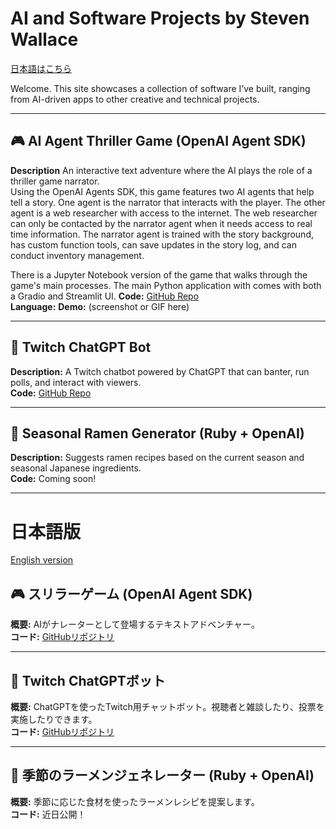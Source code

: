 # AI and Software Projects by Steven Wallace
[日本語はこちら](#日本語版)

Welcome. This site showcases a collection of software I’ve built, ranging from AI-driven apps to other creative and technical projects.

---

## 🎮 AI Agent Thriller Game (OpenAI Agent SDK)
**Description** 
An interactive text adventure where the AI plays the role of a thriller game narrator.  
Using the OpenAI Agents SDK, this game features two AI agents that help tell a story. One agent is the narrator that interacts with the player. The other agent is a web researcher with access to the internet. The web researcher can only be contacted by the narrator agent when it needs access to real time information. The narrator agent is trained with the story background, has custom function tools, can save updates in the story log, and can conduct inventory management.

There is a Jupyter Notebook version of the game that walks through the game's main processes. The main Python application with comes with both a Gradio and Streamlit UI.
**Code:** [GitHub Repo](https://github.com/swallace100/thriller-game)  
**Language:**
**Demo:** (screenshot or GIF here)

---

## 💬 Twitch ChatGPT Bot
**Description:** A Twitch chatbot powered by ChatGPT that can banter, run polls, and interact with viewers.  
**Code:** [GitHub Repo](https://github.com/swallace100/twitch-bot)

---

## 🍜 Seasonal Ramen Generator (Ruby + OpenAI)
**Description:** Suggests ramen recipes based on the current season and seasonal Japanese ingredients.  
**Code:** Coming soon!

---

# 日本語版
[English version](#ai-and-software-projects-by-steven-wallace)

## 🎮 スリラーゲーム (OpenAI Agent SDK)
**概要:** AIがナレーターとして登場するテキストアドベンチャー。  
**コード:** [GitHubリポジトリ](https://github.com/swallace100/thriller-game)

---

## 💬 Twitch ChatGPTボット
**概要:** ChatGPTを使ったTwitch用チャットボット。視聴者と雑談したり、投票を実施したりできます。  
**コード:** [GitHubリポジトリ](https://github.com/swallace100/twitch-bot)

---

## 🍜 季節のラーメンジェネレーター (Ruby + OpenAI)
**概要:** 季節に応じた食材を使ったラーメンレシピを提案します。  
**コード:** 近日公開！
